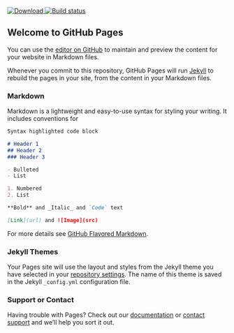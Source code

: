 [ ![Download](https://api.bintray.com/packages/m2team/library/core/images/download.svg) ](https://bintray.com/m2team/library/core/_latestVersion)
[![Build status](https://build.appcenter.ms/v0.1/apps/3bc04e34-b312-491f-9b18-40165b07e1c2/branches/master/badge)](https://appcenter.ms)
## Welcome to GitHub Pages

You can use the [editor on GitHub](https://github.com/m2teaminc/library/edit/master/README.md) to maintain and preview the content for your website in Markdown files.

Whenever you commit to this repository, GitHub Pages will run [Jekyll](https://jekyllrb.com/) to rebuild the pages in your site, from the content in your Markdown files.

### Markdown

Markdown is a lightweight and easy-to-use syntax for styling your writing. It includes conventions for

```markdown
Syntax highlighted code block

# Header 1
## Header 2
### Header 3

- Bulleted
- List

1. Numbered
2. List

**Bold** and _Italic_ and `Code` text

[Link](url) and ![Image](src)
```

For more details see [GitHub Flavored Markdown](https://guides.github.com/features/mastering-markdown/).

### Jekyll Themes

Your Pages site will use the layout and styles from the Jekyll theme you have selected in your [repository settings](https://github.com/m2teaminc/library/settings). The name of this theme is saved in the Jekyll `_config.yml` configuration file.

### Support or Contact

Having trouble with Pages? Check out our [documentation](https://help.github.com/categories/github-pages-basics/) or [contact support](https://github.com/contact) and we’ll help you sort it out.
